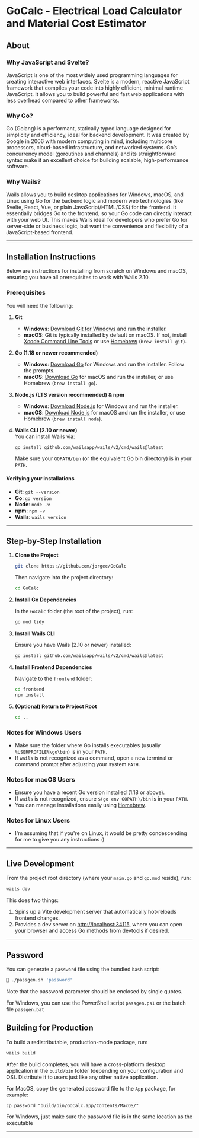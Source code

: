 # GoCalc - Electrical Load Calculator and Material Cost Estimator

## About

### Why JavaScript and Svelte?
JavaScript is one of the most widely used programming languages for creating interactive web interfaces. Svelte is a modern, reactive JavaScript framework that compiles your code into highly efficient, minimal runtime JavaScript. It allows you to build powerful and fast web applications with less overhead compared to other frameworks.

### Why Go?
Go (Golang) is a performant, statically typed language designed for simplicity and efficiency, ideal for backend development. It was created by Google in 2006 with modern computing in mind, including multicore processors, cloud-based infrastructure, and networked systems. Go’s concurrency model (goroutines and channels) and its straightforward syntax make it an excellent choice for building scalable, high-performance software.

### Why Wails?
Wails allows you to build desktop applications for Windows, macOS, and Linux using Go for the backend logic and modern web technologies (like Svelte, React, Vue, or plain JavaScript/HTML/CSS) for the frontend. It essentially bridges Go to the frontend, so your Go code can directly interact with your web UI. This makes Wails ideal for developers who prefer Go for server-side or business logic, but want the convenience and flexibility of a JavaScript-based frontend.

---

## Installation Instructions

Below are instructions for installing from scratch on Windows and macOS, ensuring you have all prerequisites to work with Wails 2.10.

### Prerequisites

You will need the following:

1. **Git**
    - **Windows**: [Download Git for Windows](https://git-scm.com/download/win) and run the installer.
    - **macOS**: Git is typically installed by default on macOS. If not, install [Xcode Command Line Tools](https://developer.apple.com/download/all/) or use [Homebrew](https://brew.sh/) (`brew install git`).

2. **Go (1.18 or newer recommended)**
    - **Windows**: [Download Go](https://go.dev/dl/) for Windows and run the installer. Follow the prompts.
    - **macOS**: [Download Go](https://go.dev/dl/) for macOS and run the installer, or use Homebrew (`brew install go`).

3. **Node.js (LTS version recommended) & npm**
    - **Windows**: [Download Node.js](https://nodejs.org/) for Windows and run the installer.
    - **macOS**: [Download Node.js](https://nodejs.org/) for macOS and run the installer, or use Homebrew (`brew install node`).

4. **Wails CLI (2.10 or newer)**  
   You can install Wails via:
   ```bash
   go install github.com/wailsapp/wails/v2/cmd/wails@latest
   ```
   Make sure your `GOPATH/bin` (or the equivalent Go bin directory) is in your `PATH`.

#### Verifying your installations

- **Git**: `git --version`
- **Go**: `go version`
- **Node**: `node -v`
- **npm**: `npm -v`
- **Wails**: `wails version`

---

## Step-by-Step Installation

1. **Clone the Project**

   ```bash
   git clone https://github.com/jorgec/GoCalc
   ```
   Then navigate into the project directory:
   ```bash
   cd GoCalc
   ```

2. **Install Go Dependencies**

   In the `GoCalc` folder (the root of the project), run:
   ```bash
   go mod tidy
   ```

3. **Install Wails CLI**

   Ensure you have Wails (2.10 or newer) installed:
   ```bash
   go install github.com/wailsapp/wails/v2/cmd/wails@latest
   ```

4. **Install Frontend Dependencies**

   Navigate to the `frontend` folder:
   ```bash
   cd frontend
   npm install
   ```

5. **(Optional) Return to Project Root**
   ```bash
   cd ..
   ```

### Notes for Windows Users

- Make sure the folder where Go installs executables (usually `%USERPROFILE%\go\bin`) is in your `PATH`.
- If `wails` is not recognized as a command, open a new terminal or command prompt after adjusting your system `PATH`.

### Notes for macOS Users

- Ensure you have a recent Go version installed (1.18 or above).
- If `wails` is not recognized, ensure `$(go env GOPATH)/bin` is in your `PATH`.
- You can manage installations easily using [Homebrew](https://brew.sh/).

### Notes for Linux Users
- I'm assuming that if you're on Linux, it would be pretty condescending for me to give you any instructions :)

---

## Live Development

From the project root directory (where your `main.go` and `go.mod` reside), run:

```bash
wails dev
```

This does two things:
1. Spins up a Vite development server that automatically hot-reloads frontend changes.
2. Provides a dev server on [http://localhost:34115](http://localhost:34115), where you can open your browser and access Go methods from devtools if desired.

---

## Password
You can generate a `password` file using the bundled `bash` script:
```bash
 ./passgen.sh 'password'
```
Note that the password parameter should be enclosed by single quotes.

For Windows, you can use the PowerShell script `passgen.ps1` or the batch file `passgen.bat`

## Building for Production

To build a redistributable, production-mode package, run:

```bash
wails build
```

After the build completes, you will have a cross-platform desktop application in the `build/bin` folder (depending on your configuration and OS). Distribute it to users just like any other native application.

For MacOS, copy the generated password file to the `App` package, for example:
```
cp password "build/bin/GoCalc.app/Contents/MacOS/"
```
For Windows, just make sure the password file is in the same location as the executable

---
